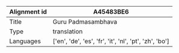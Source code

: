 |Alignment id | A45483BE6
| --- | --- 
|Title | Guru Padmasambhava 
|Type | translation
|Languages | ['en', 'de', 'es', 'fr', 'it', 'nl', 'pt', 'zh', 'bo']
